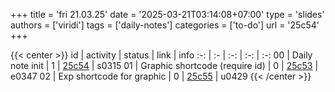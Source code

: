 +++
title = 'fri 21.03.25'
date = '2025-03-21T03:14:08+07:00'
type = 'slides'
authors = ['viridi']
tags = ['daily-notes']
categories = ['to-do']
url = '25c54'
+++

{{< center >}}
id | activity | status | link | info
:-: | :- | :-: | :-: | :-:
00 | Daily note init   | 1 | [25c54](/notes/25c54) | s0315
01 | Graphic shortcode (require id) | 0 | [25c53](/notes/25c53) | e0347
02 | Exp shortcode for graphic | 0 | [25c55](/notes/25c55) | u0429
{{< /center >}}
